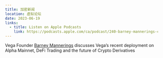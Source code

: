 ```yaml
---
title: 加密新闻
location: 虚拟论坛
date: 2023-06-19
links:
  - title: Listen on Apple Podcasts
    link: https://podcasts.apple.com/ca/podcast/240-barney-mannerings-co-founder-of-vega-protocol-on/id1559291408?i=1000617520017
---
```


Vega Founder <a href="https://twitter.com/barnabee" target="_blank">Barney Mannerings</a> discusses Vega’s recent deployment on Alpha Mainnet, DeFi Trading and the future of Crypto Derivatives

